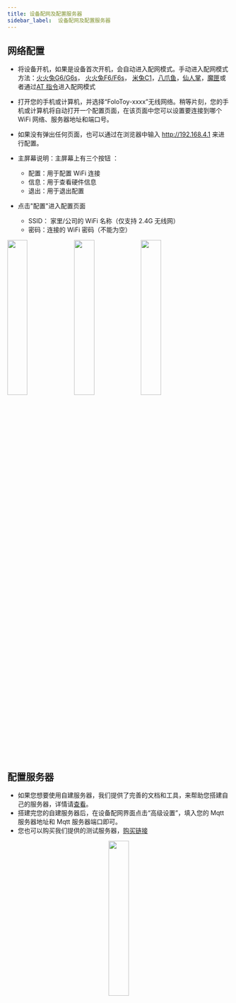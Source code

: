 ```yaml
---
title: 设备配网及配置服务器
sidebar_label:  设备配网及配置服务器
---
```


##  网络配置

- 将设备开机，如果是设备首次开机，会自动进入配网模式。手动进入配网模式方法：[火火兔G6/G6s](../toy-pcb-replacement/alilo-g6.md#如何进入配网模式)， [火火兔F6/F6s](../toy-pcb-replacement/alilo-f6.md#如何进入配网模式)， [米兔C1](../toy-pcb-replacement/mitu-c1.md#如何进入配网模式)，[八爪鱼](../dev-suit/quickstart.md#如何进入配网模式)，[仙人掌](./cactus-manual.md#如何进入配网模式)，[魔匣](./magicBox-manual#如何进入配网模式)或者通过[AT 指令](../at-command.mdx#重置-wifi-并进入配网模式)进入配网模式

- 打开您的手机或计算机，并选择“FoloToy-xxxx”无线网络。稍等片刻，您的手机或计算机将自动打开一个配置页面，在该页面中您可以设置要连接到哪个 WiFi 网络、服务器地址和端口号。

- 如果没有弹出任何页面，也可以通过在浏览器中输入 http://192.168.4.1 来进行配置。

- 主屏幕说明：主屏幕上有三个按钮 ：

  - 配置：用于配置 WiFi 连接
  - 信息：用于查看硬件信息
  - 退出：用于退出配置

- 点击"配置"进入配置页面

  - SSID： 家里/公司的 WiFi 名称（仅支持 2.4G 无线网）
  - 密码：连接的 WiFi 密码（不能为空）

<img width="30%" src="https://github.com/FoloToy/folotoy-doc/assets/41461127/a5716e99-c5c9-4ff1-8da8-acbfb6ed664e" /><img width="30%" src="https://github.com/FoloToy/folotoy-doc/assets/41461127/2a778703-a976-45dd-beae-30de076bd25a" /><img width="30%" src="https://github.com/FoloToy/folotoy-doc/assets/41461127/3a0def94-a139-4d8a-aa82-4c2f60721faa" />

##  配置服务器

- 如果您想要使用自建服务器，我们提供了完善的文档和工具，来帮助您搭建自己的服务器，详情请[查看](https://docs.folotoy.com/)。
- 搭建完您的自建服务器后，在设备配网界面点击“高级设置”，填入您的 Mqtt 服务器地址和 Mqtt 服务器端口即可。
- 您也可以购买我们提供的测试服务器，[购买链接](https://item.taobao.com/item.htm?ft=t&id=753948021813&spm=a21dvs.23580594.0.0.52de3d0dWo8kQY&skuId=5273699128887)

<center>
  <img
    width="30%"
    src="https://github.com/FoloToy/folotoy-doc/assets/41461127/56dba04d-b13e-4119-bb7e-703ac2e30253"
  />
</center>